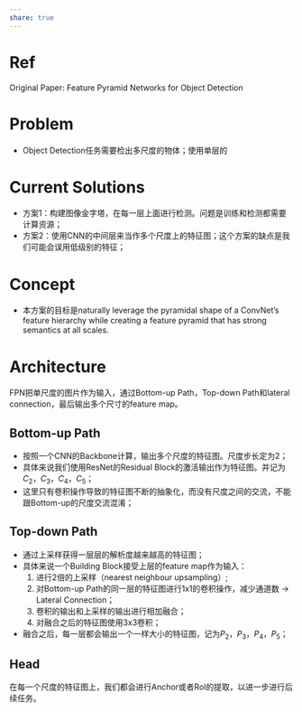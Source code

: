 ```yaml
---
share: true
---
```


# Ref

Original Paper: Feature Pyramid Networks for Object Detection

# Problem
- Object Detection任务需要检出多尺度的物体；使用单层的

# Current Solutions
- 方案1：构建图像金字塔，在每一层上面进行检测。问题是训练和检测都需要计算资源；
- 方案2：使用CNN的中间层来当作多个尺度上的特征图；这个方案的缺点是我们可能会误用低级别的特征；

# Concept
- 本方案的目标是naturally leverage the pyramidal shape of a ConvNet’s feature hierarchy while creating a feature pyramid that has strong semantics at all scales. 

# Architecture

FPN把单尺度的图片作为输入，通过Bottom-up Path，Top-down Path和lateral connection，最后输出多个尺寸的feature map。

## Bottom-up Path
- 按照一个CNN的Backbone计算，输出多个尺度的特征图。尺度步长定为2；
- 具体来说我们使用ResNet的Residual Block的激活输出作为特征图。并记为$C_2$，$C_3$，$C_4$，$C_5$；
- 这里只有卷积操作导致的特征图不断的抽象化，而没有尺度之间的交流，不能跟Bottom-up的尺度交流混淆；

## Top-down Path
- 通过上采样获得一层层的解析度越来越高的特征图；
- 具体来说一个Building Block接受上层的feature map作为输入：
	1. 进行2倍的上采样（nearest neighbour upsampling）;
	2. 对Bottom-up Path的同一层的特征图进行1x1的卷积操作，减少通道数 → Lateral Connection；
	3. 卷积的输出和上采样的输出进行相加融合；
	4. 对融合之后的特征图使用3x3卷积；
- 融合之后，每一层都会输出一个一样大小的特征图，记为$P_2$，$P_3$，$P_4$，$P_5$；

## Head
在每一个尺度的特征图上，我们都会进行Anchor或者RoI的提取，以进一步进行后续任务。